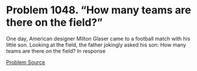 # Problem 1048. “How many teams are there on the field?”

One day, American designer Milton Glaser came to a football match with his little son. Looking at the field, the father jokingly asked his son: How many teams are there on the field? In response

[Problem Source](https://www.trizland.ru/tasks/5494/)